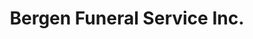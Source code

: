 ---
title: "Bergen Funeral Service Inc."
url: /hasbrouck-heights/bergen-funeral-service-inc/
shop: Bestattungen
---